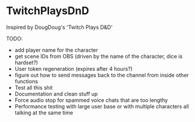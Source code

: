 # TwitchPlaysDnD
Inspired by DougDoug's 'Twitch Plays D&amp;D' 


TODO:
- add player name for the character
- get scene IDs from OBS (driven by the name of the character, dice is hardset?)
- User token regeneration (expires after 4 hours?)
- figure out how to send messages back to the channel from inside other functions
- Test all this shit
- Documentation and clean stuff up
- Force audio stop for spammed voice chats that are too lengthy
- Performance testing with large user base or with multiple characters all talking at the same time